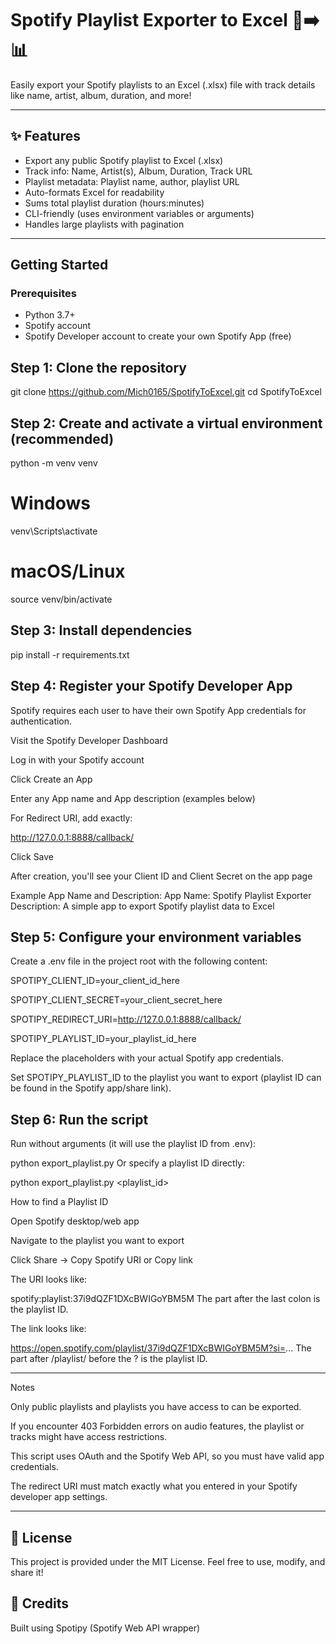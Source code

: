 # Spotify Playlist Exporter to Excel 🎵➡️📊

Easily export your Spotify playlists to an Excel (.xlsx) file with track details like name, artist, album, duration, and more!

---

## ✨ Features

- Export any public Spotify playlist to Excel (.xlsx)  
- Track info: Name, Artist(s), Album, Duration, Track URL  
- Playlist metadata: Playlist name, author, playlist URL  
- Auto-formats Excel for readability  
- Sums total playlist duration (hours:minutes)  
- CLI-friendly (uses environment variables or arguments)  
- Handles large playlists with pagination  

---

## Getting Started

### Prerequisites

- Python 3.7+  
- Spotify account  
- Spotify Developer account to create your own Spotify App (free)  

## Step 1: Clone the repository


git clone https://github.com/Mich0165/SpotifyToExcel.git
cd SpotifyToExcel

## Step 2: Create and activate a virtual environment (recommended)

python -m venv venv

# Windows
venv\Scripts\activate

# macOS/Linux
source venv/bin/activate

## Step 3: Install dependencies

pip install -r requirements.txt

## Step 4: Register your Spotify Developer App
Spotify requires each user to have their own Spotify App credentials for authentication.

Visit the Spotify Developer Dashboard

Log in with your Spotify account

Click Create an App

Enter any App name and App description (examples below)

For Redirect URI, add exactly:

http://127.0.0.1:8888/callback/

Click Save

After creation, you'll see your Client ID and Client Secret on the app page

Example App Name and Description:
App Name: Spotify Playlist Exporter
Description: A simple app to export Spotify playlist data to Excel

## Step 5: Configure your environment variables
Create a .env file in the project root with the following content:

SPOTIPY_CLIENT_ID=your_client_id_here

SPOTIPY_CLIENT_SECRET=your_client_secret_here

SPOTIPY_REDIRECT_URI=http://127.0.0.1:8888/callback/

SPOTIPY_PLAYLIST_ID=your_playlist_id_here

Replace the placeholders with your actual Spotify app credentials.

Set SPOTIPY_PLAYLIST_ID to the playlist you want to export (playlist ID can be found in the Spotify app/share link).

## Step 6: Run the script
Run without arguments (it will use the playlist ID from .env):

python export_playlist.py
Or specify a playlist ID directly:

python export_playlist.py <playlist_id>

How to find a Playlist ID

Open Spotify desktop/web app

Navigate to the playlist you want to export

Click Share → Copy Spotify URI or Copy link

The URI looks like:

spotify:playlist:37i9dQZF1DXcBWIGoYBM5M
The part after the last colon is the playlist ID.

The link looks like:

https://open.spotify.com/playlist/37i9dQZF1DXcBWIGoYBM5M?si=...
The part after /playlist/ before the ? is the playlist ID.

---

Notes

Only public playlists and playlists you have access to can be exported.

If you encounter 403 Forbidden errors on audio features, the playlist or tracks might have access restrictions.

This script uses OAuth and the Spotify Web API, so you must have valid app credentials.

The redirect URI must match exactly what you entered in your Spotify developer app settings.

---

## 📜 License

This project is provided under the MIT License. Feel free to use, modify, and share it!


## 🙏 Credits

Built using Spotipy (Spotify Web API wrapper)
